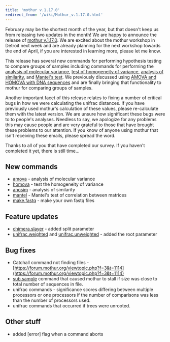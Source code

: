 ```yaml
---
title: 'mothur v.1.17.0'
redirect_from: '/wiki/Mothur_v.1.17.0.html'
---
```

February may be the shortest month of the year, but that doesn't keep
us from releasing two updates in the month! We are happy to announce the
release of [mothur v.1.17.0](mothur_v.1.17.0). We are excited
about the mothur workshop in Detroit next week and are already planning
for the next workshop towards the end of April, if you are interested in
learning more, please let me know.

This release has several new commands for performing hypothesis testing
to compare groups of samples including commands for performing the [
analysis of molecular variance](amova), [ test of homogeneity
of variance](homova), [ analysis of
similarity](anosim), and [ Mantel's
test](mantel). We previously discussed using [AMOVA and
HOMOVA with DNA sequences](https://www.ncbi.nlm.nih.gov/pubmed/18239608)
and are finally bringing that functionality to mothur for comparing
groups of samples.

Another important facet of this release relates to fixing a number of
critical bugs in how we were calculating the unifrac distances. If you
have previously used mothur's calculation of these values, please
re-calculate them with the latest version. We are unsure how significant
these bugs were to to people's analyses. Needless to say, we apologize
for any problems this may cause people and are very grateful to those
that have brought these problems to our attention. If you know of anyone
using mothur that isn't receiving these emails, please spread the word.

Thanks to all of you that have completed our survey. If you haven't
completed it yet, there is still time\...

## New commands

-   [amova](amova) - analysis of molecular variance
-   [homova](homova) - test the homogeneity of variance
-   [anosim](anosim) - analysis of similarity
-   [mantel](mantel) - Mantel's test of correlation between
    matrices
-   [make.fastq](make.fastq) - make your own fastq files

## Feature updates

-   [chimera.slayer](chimera.slayer) - added split parameter
-   [unifrac.weighted](unifrac.weighted) and
    [unifrac.unweighted](unifrac.unweighted) - added the root
    parameter

## Bug fixes

-   Catchall command not finding files -
    [https://forum.mothur.org/viewtopic.php?f=3&t=1114](https://forum.mothur.org/viewtopic.php?f=3&t=1114)
-   [sub.sample](sub.sample) command that caused mothur to
    stall if size was close to total number of sequences in file.
-   unifrac commands - significance scores differing between multiple
    processors or one processors if the number of comparisons was less
    than the number of processors used.
-   unifrac commands that occurred if trees were unrooted.

## Other stuff

-   added \[error\] flag when a command aborts
